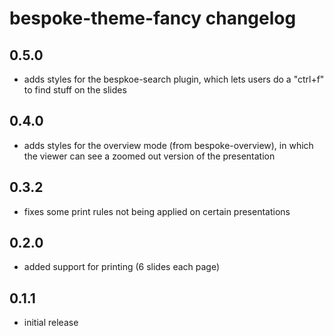 # bespoke-theme-fancy changelog

## 0.5.0

- adds styles for the bespkoe-search plugin, which lets users do a "ctrl+f" to find stuff on the slides

## 0.4.0

- adds styles for the overview mode (from bespoke-overview), in which the viewer can see a zoomed out
version of the presentation

## 0.3.2

- fixes some print rules not being applied on certain presentations

## 0.2.0

- added support for printing (6 slides each page)

## 0.1.1

- initial release
